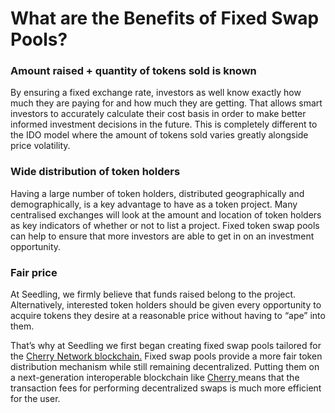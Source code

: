 # What are the Benefits of Fixed Swap Pools?

### Amount raised + quantity of tokens sold is known

By ensuring a fixed exchange rate, investors as well know exactly how much they are paying for and how much they are getting. That allows smart investors to accurately calculate their cost basis in order to make better informed investment decisions in the future. This is completely different to the IDO model where the amount of tokens sold varies greatly alongside price volatility.

### Wide distribution of token holders

Having a large number of token holders, distributed geographically and demographically, is a key advantage to have as a token project. Many centralised exchanges will look at the amount and location of token holders as key indicators of whether or not to list a project. Fixed token swap pools can help to ensure that more investors are able to get in on an investment opportunity.&#x20;

### Fair price

At Seedling, we firmly believe that funds raised belong to the project. Alternatively, interested token holders should be given every opportunity to acquire tokens they desire at a reasonable price without having to “ape” into them.

That’s why at Seedling we first began creating fixed swap pools tailored for the [Cherry Network blockchain.](https://chery.network) Fixed swap pools provide a more fair token distribution mechanism while still remaining decentralized. Putting them on a next-generation interoperable blockchain like [Cherry ](https://cherry.network)means that the transaction fees for performing decentralized swaps is much more efficient for the user.
